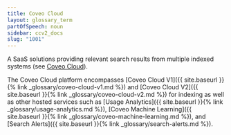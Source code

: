 ```yaml
---
title: Coveo Cloud
layout: glossary_term
partOfSpeech: noun
sidebar: ccv2_docs
slug: "1001"
---
```


A SaaS solutions providing relevant search results from multiple indexed systems (see [Coveo Cloud](http://www.coveo.com/go?dest=cloudhelp&lcid=9&context=1)). 

The Coveo Cloud platform encompasses [Coveo Cloud V1]({{ site.baseurl }}{% link _glossary/coveo-cloud-v1.md %}) and [Coveo Cloud V2]({{ site.baseurl }}{% link _glossary/coveo-cloud-v2.md %}) for indexing as well as other hosted services such as [Usage Analytics]({{ site.baseurl }}{% link _glossary/usage-analytics.md %}), [Coveo Machine Learning]({{ site.baseurl }}{% link _glossary/coveo-machine-learning.md %}), and [Search Alerts]({{ site.baseurl }}{% link _glossary/search-alerts.md %}). 